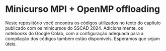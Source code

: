 # Minicurso MPI + OpenMP offloading

Neste reposiitório você encontra os códigos utilizados no texto do capítulo publicado com os minicursos do SSCAD 2024. 
Adicionalmente, os notebooks do Google Colab, com a configuração adequada para a compilação dos códigos também estão disponíveis.
Esperamos que sejam úteis. 
